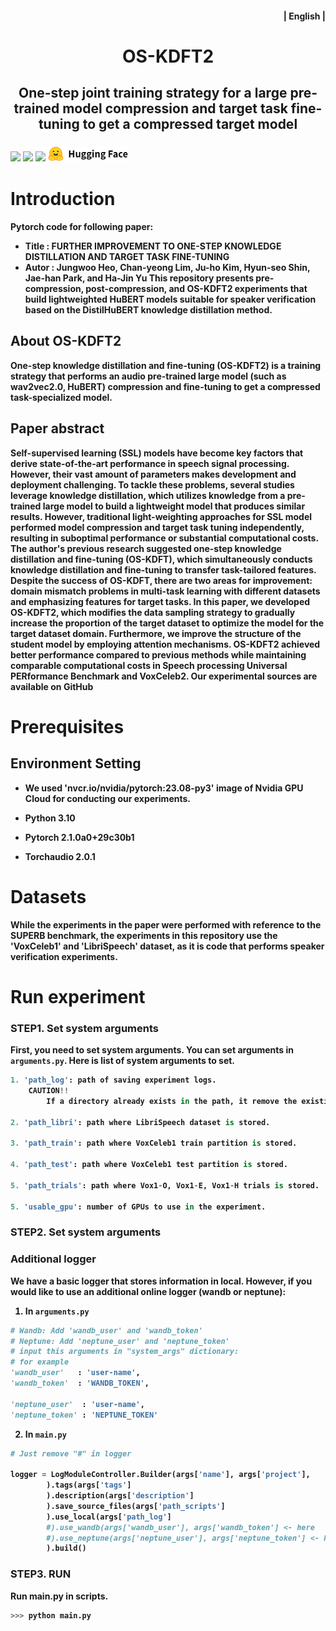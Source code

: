 
<h4 align="right">
    <p>
        | <b>English</b> |
    </p>
</h4>

<h1 align="center">
    <b>OS-KDFT2</b>
</h1>

<h2 align="center">
    <b>One-step joint training strategy for a large pre-trained model compression and target task fine-tuning to get a compressed target model
</h2>

<h3 align="left">
	<img src="https://img.shields.io/badge/python-3776AB?style=for-the-badge&logo=Python&logoColor=white"></a>
	<a href="https://docs.nvidia.com/deeplearning/frameworks/pytorch-release-notes/rel-23-08.html#rel-23-08"><img src="https://img.shields.io/badge/23.08-2496ED?style=for-the-badge&logo=Docker&logoColor=white"></a>
	<img src="https://img.shields.io/badge/PyTorch-EE4C2C?style=for-the-badge&logo=PyTorch&logoColor=white"></a>
	<a href="https://huggingface.co/"><img src="https://github.com/Jungwoo4021/OS-KDFT/blob/main/readme/icon_hugging_face.png?raw=true"></a>
	</p>
</h3>

# Introduction
Pytorch code for following paper:
* **Title** : FURTHER IMPROVEMENT TO ONE-STEP KNOWLEDGE DISTILLATION AND TARGET TASK FINE-TUNING
* **Autor** :  Jungwoo Heo, Chan-yeong Lim, Ju-ho Kim, Hyun-seo Shin, Jae-han Park, and Ha-Jin Yu
This repository presents pre-compression, post-compression, and OS-KDFT2 experiments that build lightweighted HuBERT models suitable for speaker verification based on the DistilHuBERT knowledge distillation method. 

## About OS-KDFT2
One-step knowledge distillation and fine-tuning (OS-KDFT2) is a training strategy that performs an audio pre-trained large model (such as wav2vec2.0, HuBERT) compression and fine-tuning to get a compressed task-specialized model. 

## Paper abstract
Self-supervised learning (SSL) models have become key factors that derive state-of-the-art performance in speech signal processing. However, their vast amount of parameters makes development and deployment challenging. To tackle these problems, several studies leverage knowledge distillation, which utilizes knowledge from a pre-trained large model to build a lightweight model that produces similar results. However, traditional light-weighting approaches for SSL model performed model compression and target task tuning independently, resulting in suboptimal performance or substantial computational costs. The author's previous research suggested one-step knowledge distillation and fine-tuning (OS-KDFT), which simultaneously conducts knowledge distillation and fine-tuning to transfer task-tailored features. Despite the success of OS-KDFT, there are two areas for improvement: domain mismatch problems in multi-task learning with different datasets and emphasizing features for target tasks. In this paper, we developed OS-KDFT2, which modifies the data sampling strategy to gradually increase the proportion of the target dataset to optimize the model for the target dataset domain. Furthermore, we improve the structure of the student model by employing attention mechanisms. OS-KDFT2 achieved better performance compared to previous methods while maintaining comparable computational costs in Speech processing Universal PERformance Benchmark and VoxCeleb2. 
Our experimental sources are available on GitHub 

# Prerequisites

## Environment Setting
* We used 'nvcr.io/nvidia/pytorch:23.08-py3' image of Nvidia GPU Cloud for conducting our experiments. 

* Python 3.10

* Pytorch 2.1.0a0+29c30b1

* Torchaudio 2.0.1

# Datasets
While the experiments in the paper were performed with reference to the SUPERB benchmark, the experiments in this repository use the 'VoxCeleb1' and 'LibriSpeech' dataset, as it is code that performs speaker verification experiments. 

# Run experiment

### STEP1. Set system arguments
First, you need to set system arguments. You can set arguments in `arguments.py`. Here is list of system arguments to set.

```python
1. 'path_log': path of saving experiment logs.
    CAUTION!! 
        If a directory already exists in the path, it remove the existing directory.

2. 'path_libri': path where LibriSpeech dataset is stored.

3. 'path_train': path where VoxCeleb1 train partition is stored.

4. 'path_test': path where VoxCeleb1 test partition is stored.

5. 'path_trials': path where Vox1-O, Vox1-E, Vox1-H trials is stored.

5. 'usable_gpu': number of GPUs to use in the experiment. 

```

### STEP2. Set system arguments
### Additional logger
We have a basic logger that stores information in local. However, if you would like to use an additional online logger (wandb or neptune):

1. In `arguments.py`
```python
# Wandb: Add 'wandb_user' and 'wandb_token'
# Neptune: Add 'neptune_user' and 'neptune_token'
# input this arguments in "system_args" dictionary:
# for example
'wandb_user'   : 'user-name',
'wandb_token'  : 'WANDB_TOKEN',

'neptune_user'  : 'user-name',
'neptune_token' : 'NEPTUNE_TOKEN'
```

2. In `main.py`

```python
# Just remove "#" in logger

logger = LogModuleController.Builder(args['name'], args['project'],
        ).tags(args['tags']
        ).description(args['description']
        ).save_source_files(args['path_scripts']
        ).use_local(args['path_log']
        #).use_wandb(args['wandb_user'], args['wandb_token'] <- here
        #).use_neptune(args['neptune_user'], args['neptune_token'] <- here
        ).build()
```

### STEP3. RUN
Run main.py in scripts.

```python
>>> python main.py
```
